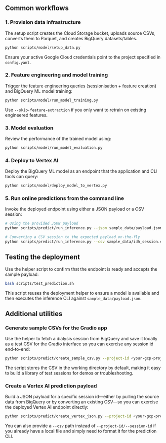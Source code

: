 ## Common workflows

### 1. Provision data infrastructure
The setup script creates the Cloud Storage bucket, uploads source CSVs, converts them to Parquet,
and creates BigQuery datasets/tables.
```bash
python scripts/model/setup_data.py
```
Ensure your active Google Cloud credentials point to the project specified in `config.yaml`.

### 2. Feature engineering and model training
Trigger the feature engineering queries (sessionisation + feature creation) and BigQuery ML model
training:
```bash
python scripts/model/run_model_training.py
```
Use `--skip-feature-extraction` if you only want to retrain on existing engineered features.

### 3. Model evaluation
Review the performance of the trained model using:
```bash
python scripts/model/run_model_evaluation.py
```

### 4. Deploy to Vertex AI
Deploy the BigQuery ML model as an endpoint that the application and CLI tools can query:
```bash
python scripts/model/deploy_model_to_vertex.py
```

### 5. Run online predictions from the command line
Invoke the deployed endpoint using either a JSON payload or a CSV session:
```bash
# Using the provided JSON payload
python scripts/predict/run_inference.py --json sample_data/payload.json

# Converting a CSV session to the expected payload on-the-fly
python scripts/predict/run_inference.py --csv sample_data/idh_session.csv
```

## Testing the deployment

Use the helper script to confirm that the endpoint is ready and accepts the sample payload:
```bash
bash scripts/test_prediction.sh
```
This script reuses the deployment helper to ensure a model is available and then executes the
inference CLI against `sample_data/payload.json`.

## Additional utilities
### Generate sample CSVs for the Gradio app
Use the helper to fetch a dialysis session from BigQuery and save it locally as a test CSV for the
Gradio interface so you can exercise any session id end-to-end:
```bash
python scripts/predict/create_sample_csv.py --project-id <your-gcp-project> --session-id <session-id>
```
The script stores the CSV in the working directory by default, making it easy to build a library of
test sessions for demos or troubleshooting.

### Create a Vertex AI prediction payload
Build a JSON payload for a specific session id—either by pulling the source data from BigQuery or by
converting an existing CSV—so you can exercise the deployed Vertex AI endpoint directly:
```bash
python scripts/predict/create_vertex_json.py --project-id <your-gcp-project> --session-id <session-id> --save-path payload.json
```
You can also provide a `--csv` path instead of `--project-id/--session-id` if you already have a
local file and simply need to format it for the prediction CLI.

